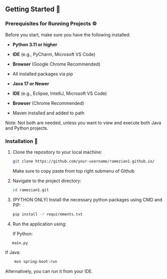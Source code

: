 ## Getting Started 🚀

### Prerequisites for Running Projects ⚙️

Before you start, make sure you have the following installed:

- **Python 3.11 or higher**
- **IDE** (e.g., PyCharm, Microsoft VS Code)
- **Browser** (Google Chrome Recommended)
- All installed packages via pip

- **Java 17 or Newer**
- **IDE** (e.g., Eclipse, IntelliJ, Microsoft VS Code)
-  **Browser** (Chrome Recommended)
-  Maven installed and added to path

Note: Not both are needed, unless you want to view and execute both Java and Python projects. 

### Installation 🔧

1. Clone the repository to your local machine:

    ```bash
    git clone https://github.com/your-username/ramezian1.github.io/
    ```
    Make sure to copy paste from top right submenu of Github
   
3. Navigate to the project directory:

    ```bash
    cd ramezian1.git
    ```
4. (PYTHON ONLY) Install the necessary python packages using CMD and PIP:

    ```bash
    pip install -r requirements.txt
    ```
5. Run the application using:

    If Python:
 ```bash
    main.py
```
   If Java:  
```bash
    mvn spring-boot:run
```

Alternatively, you can run it from your IDE. 
